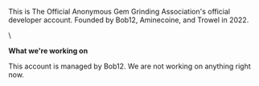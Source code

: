 This is The Official Anonymous Gem Grinding Association's official developer account.
Founded by Bob12, Aminecoine, and Trowel in 2022.

\

**What we're working on**

This account is managed by Bob12.
We are not working on anything right now.
